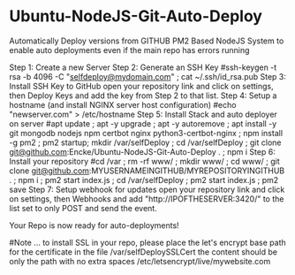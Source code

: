 # Ubuntu-NodeJS-Git-Auto-Deploy
Automatically Deploy versions from GITHUB
PM2 Based NodeJS System to enable auto deployments even if the main repo has errors running

Step 1: Create a new Server
Step 2: Generate an SSH Key
  #ssh-keygen -t rsa -b 4096 -C "selfdeploy@mydomain.com" ; cat ~/.ssh/id_rsa.pub
Step 3: Install SSH Key to GitHub
  open your repository link and click on settings, then Deploy Keys and add the key from Step 2 to that list.
Step 4: Setup a hostname (and install NGINX server host configuration)
  #echo "newserver.com" > /etc/hostname
Step 5: Install Stack and auto deployer on server
  #apt update ; apt -y upgrade ; apt -y autoremove ; apt install -y git mongodb nodejs npm certbot nginx python3-certbot-nginx ; npm install -g pm2 ; pm2 startup; mkdir /var/selfDeploy ; cd /var/selfDeploy ; git clone git@github.com:Encke/Ubuntu-NodeJS-Git-Auto-Deploy . ; npm i
Step 6: Install your repository
  #cd /var ; rm -rf www/ ; mkdir www/ ; cd www/ ; git clone git@github.com:MYUSERNAMEINGITHUB/MYREPOSITORYINGITHUB . ; npm i ; pm2 start index.js ; cd /var/selfDeploy ; pm2 start index.js ; pm2 save
Step 7: Setup webhook for updates
  open your repository link and click on settings, then Webhooks and add "http://IPOFTHESERVER:3420/" to the list set to only POST and send the event.

Your Repo is now ready for auto-deployments!

#Note ... to install SSL in your repo, please place the let's encrypt base path for the certificate in the file
  /var/selfDeploySSLCert
the content should be only the path with no extra spaces
    /etc/letsencrypt/live/mywebsite.com

